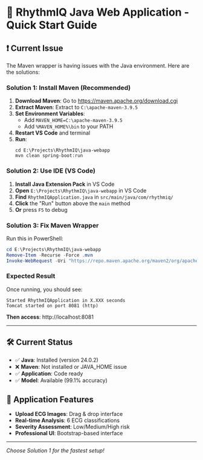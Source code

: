 # 🚀 **RhythmIQ Java Web Application - Quick Start Guide**

## ❗ **Current Issue**
The Maven wrapper is having issues with the Java environment. Here are the solutions:

### **Solution 1: Install Maven (Recommended)**

1. **Download Maven**: Go to https://maven.apache.org/download.cgi
2. **Extract Maven**: Extract to `C:\apache-maven-3.9.5`
3. **Set Environment Variables**:
   - Add `MAVEN_HOME=C:\apache-maven-3.9.5` 
   - Add `%MAVEN_HOME%\bin` to your PATH
4. **Restart VS Code** and terminal
5. **Run**: 
   ```
   cd E:\Projects\RhythmIQ\java-webapp
   mvn clean spring-boot:run
   ```

### **Solution 2: Use IDE (VS Code)**

1. **Install Java Extension Pack** in VS Code
2. **Open** `E:\Projects\RhythmIQ\java-webapp` in VS Code
3. **Find** `RhythmIQApplication.java` in `src/main/java/com/rhythmiq/`
4. **Click** the "Run" button above the `main` method
5. **Or** press `F5` to debug

### **Solution 3: Fix Maven Wrapper**

Run this in PowerShell:
```powershell
cd E:\Projects\RhythmIQ\java-webapp
Remove-Item -Recurse -Force .mvn
Invoke-WebRequest -Uri "https://repo.maven.apache.org/maven2/org/apache/maven/wrapper/maven-wrapper/3.8.6/maven-wrapper-3.8.6.jar" -OutFile ".mvn/wrapper/maven-wrapper.jar"
```

### **Expected Result**

Once running, you should see:
```
Started RhythmIQApplication in X.XXX seconds
Tomcat started on port 8081 (http)
```

**Then access**: http://localhost:8081

---

## 🛠️ **Current Status**
- ✅ **Java**: Installed (version 24.0.2)
- ❌ **Maven**: Not installed or JAVA_HOME issue
- ✅ **Application**: Code ready
- ✅ **Model**: Available (99.1% accuracy)

## 📱 **Application Features**
- **Upload ECG Images**: Drag & drop interface
- **Real-time Analysis**: 6 ECG classifications
- **Severity Assessment**: Low/Medium/High risk
- **Professional UI**: Bootstrap-based interface

---
*Choose Solution 1 for the fastest setup!*